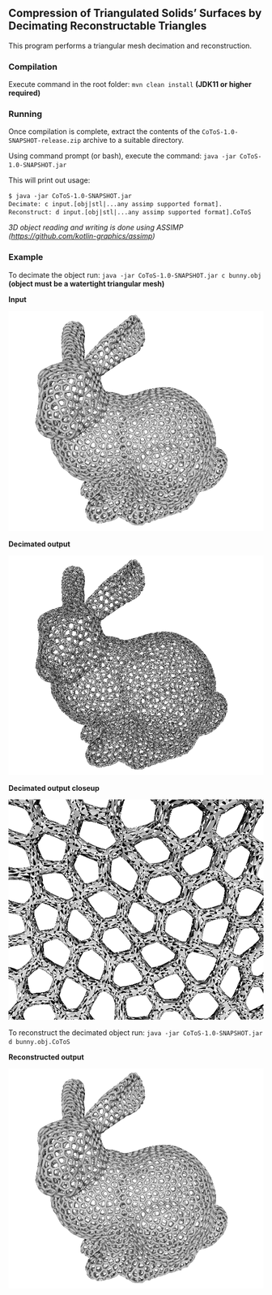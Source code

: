 ## Compression of Triangulated Solids’ Surfaces by Decimating Reconstructable Triangles

This program performs a triangular mesh decimation and reconstruction.

### Compilation
Execute command in the root folder:
`mvn clean install` **(JDK11 or higher required)**

### Running
Once compilation is complete, extract the contents of the `CoToS-1.0-SNAPSHOT-release.zip` archive to a suitable directory.

Using command prompt (or bash), execute the command: `java -jar CoToS-1.0-SNAPSHOT.jar`

This will print out usage:

```
$ java -jar CoToS-1.0-SNAPSHOT.jar
Decimate: c input.[obj|stl|...any assimp supported format].
Reconstruct: d input.[obj|stl|...any assimp supported format].CoToS
```

*3D object reading and writing is done using ASSIMP (https://github.com/kotlin-graphics/assimp)*

### Example

To decimate the object run: `java -jar CoToS-1.0-SNAPSHOT.jar c bunny.obj` **(object must be a watertight triangular mesh)**

**Input**

![Input](./img/bunny_before.png)

**Decimated output**

![Decimated output](./img/bunny_after_dec.png)

**Decimated output closeup**

![Decimated output closeup](./img/bunny_after_dec_close.png)

To reconstruct the decimated object run: `java -jar CoToS-1.0-SNAPSHOT.jar d bunny.obj.CoToS`

**Reconstructed output**

![Reconstructed output](./img/bunny_after_rec.png)



